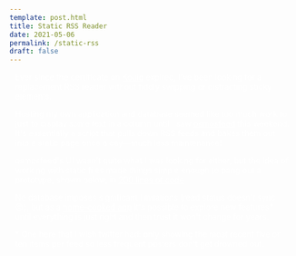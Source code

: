 ```yaml
---
template: post.html
title: Static RSS Reader
date: 2021-05-06
permalink: /static-rss
draft: false
---
```


<link rel='manifest' href='manifest.json'>
<link rel='stylesheet' href='https://roadtolarissa.com/slinks/static-rss/style.css'>
<meta name='theme-color' content='#111' />


<style>
html, a{
  color: #fff;
}

.header{
  filter: invert(1);
}
.header a{
  color: #000;
}

h1, .header-left{
  margin-left: 10px;
}

body > p{
  padding-left: 10px;
  padding-right: 10px;
}

.items{
  margin-top: 40px;
}

body{
  padding: 0px !important;
}

p> img{
  /*width: 100%;*/
}
</style>

Ever since the certificate on [Kouio](http://kouio.com/) expired, I've been looking for a replacement RSS reader without fiddly swipping or distracting sticky elements. 

Hosting my own application and database seemed like too much work to just to display some text in a column until I saw [osmosfeed](https://github.com/osmoscraft/osmosfeed) this weekend. It's essentially a script that pulls down RSS feeds and bakes them out into a static page once a day—much less maintenance!

osmosfeed's UI wasn't quite what I was looking for either, but the idea of working with static files made things simple enough to bang out a prototype, shown below, in [200 lines of code](https://github.com/chart-code/static-rss). 

No database imposes significant limitations (read status doesn't sync 😔), but as a [home-cooked app](https://www.robinsloan.com/notes/home-cooked-app/) it's possible to explore new features* until everything is just right and then trust it won't change for years. 

\* One here that I wish twitter had: only showing the most recent five or ten items per feed so less frequent posters don't get drowned out.

<div class='items' id='items'></div>

<script>
  window.datapath = 'https://roadtolarissa.com/slinks/static-rss/'
</script>

<script src='https://roadtolarissa.com/slinks/static-rss/d3_.js'></script>
<script src='https://roadtolarissa.com/slinks/static-rss/script.js'></script>



